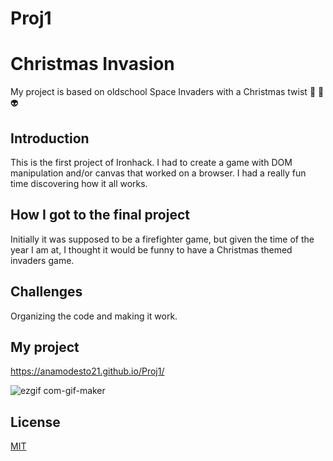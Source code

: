 # Proj1

# Christmas Invasion

My project is based on oldschool Space Invaders with a Christmas twist :christmas_tree: :gift: :alien:

## Introduction

This is the first project of Ironhack. I had to create a game with DOM manipulation and/or canvas that worked on a browser. I had a really fun time discovering how it all works.

## How I got to the final project

Initially it was supposed to be a firefighter game, but given the time of the year I am at, I thought it would be funny to have a Christmas themed invaders game.

## Challenges

Organizing the code and making it work.

## My project

https://anamodesto21.github.io/Proj1/

![ezgif com-gif-maker](https://user-images.githubusercontent.com/77633954/146639982-0235f3cc-a68b-454e-807f-7d9fa3a435c2.gif)

## License

[MIT](https://choosealicense.com/licenses/mit/)
